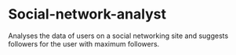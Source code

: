 # Social-network-analyst
Analyses the data of users on a social networking site and suggests followers for the user with maximum followers.
